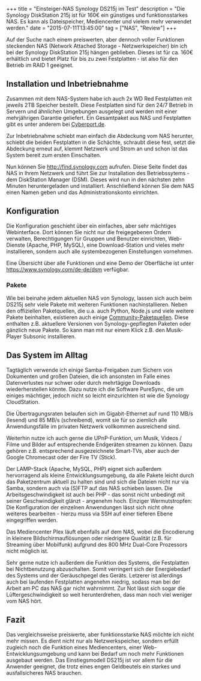 +++
title       = "Einsteiger-NAS Synology DS215j im Test"
description = "Die Synology DiskStation 215j ist für 160€ ein günstiges und funktionsstarkes NAS. Es kann als Dateispeicher, Mediencenter und vielem mehr verwendet werden."
date        = "2015-07-11T13:45:00"
tag         = ["NAS", "Review"]
+++

Auf der Suche nach einem preiswerten, aber dennoch voller Funktionen steckenden NAS (Network Attached Storage - Netzwerkspeicher) bin ich bei der Synology DiskStation 215j hängen geblieben.
Dieses ist für ca. 160€ erhältlich und bietet Platz für bis zu zwei Festplatten - ist also für den Betrieb im RAID 1 geeignet.

<!--more-->

## Installation und Inbetriebnahme
Zusammen mit dem NAS-System habe ich auch 2x WD Red Festplatten mit jeweils 2TB Speicher bestellt. Diese Festplatten sind für den 24/7 Betrieb in Servern und ähnlichen Umgebungen ausgelegt und werden mit einer mehrjährigen Garantie geliefert.
Ein Gesamtpaket aus NAS und Festplatten gibt es unter anderem bei [Cyberport.de](http://www.cyberport.de/synology-diskstation-ds215j-nas-system-4tb-inkl-2x-wd-red-wd20efrx-festplatten-3FW1-04U_225.html).

Zur Inbetriebnahme schiebt man einfach die Abdeckung vom NAS herunter, schiebt die beiden Festplatten in die Schächte, schraubt diese fest, setzt die Abdeckung erneut auf, klemmt Netzwerk und Strom an und schon ist das System bereit zum ersten Einschalten.

Nun können Sie http://find.synology.com aufrufen. Diese Seite findet das NAS in Ihrem Netzwerk und führt Sie zur Installation des Betriebssytems - dem DiskStation Manager (DSM). Dieses wird nun in den nächsten zehn Minuten heruntergeladen und installiert.
Anschließend können Sie dem NAS einen Namen geben und das Administrationskonto einrichten.

## Konfiguration
Die Konfiguration geschieht über ein einfaches, aber sehr mächtiges Webinterface.
Dort können Sie nicht nur die freigegebenen Ordern verwalten, Berechtigungen für Gruppen und Benutzer einrichten, Web-Dienste (Apache, PHP, MySQL), eine Download-Station und vieles mehr installieren, sondern auch alle systembezogenen Einstellungen vornehmen.

Eine Übersicht über alle Funktionen und eine Demo der Oberfläche ist unter https://www.synology.com/de-de/dsm verfügbar.

### Pakete
Wie bei beinahe jedem aktuellen NAS von Synology, lassen sich auch beim DS215j sehr viele Pakete mit weiteren Funktionen nachinstallieren.
Neben den offiziellen Paketquellen, die u.a. auch Python, Node.js und viele weitere Pakete beinhalten, existieren auch einige [Community-Paketquellen](https://synocommunity.com). Diese enthalten z.B. aktuellere Versionen von Synology-gepflegten Paketen oder gänzlich neue Pakete. So kann man mit nur einem Klick z.B. den Musik-Player Subsonic installieren.

## Das System im Alltag
Tagtäglich verwende ich einige Samba-Freigaben zum Sichern von Dokumenten und großen Dateien, die ich ansonsten im Falle eines Datenverlustes nur schwer oder durch mehrtägige Downloads wiederherstellen könnte. Dazu nutze ich die Software PureSync, die um einiges mächtiger, jedoch nicht so leicht einzurichten ist wie die Synology CloudStation.

Die Übertragungsraten belaufen sich im Gigabit-Ethernet auf rund 110 MB/s (lesend) und 85 MB/s (schreibend), womit sie für so ziemlich alle Anwendungsfälle im privaten Netzwerk vollkommen ausreichend sind.

Weiterhin nutze ich auch gerne die UPnP-Funktion, um Musik, Videos / Filme und Bilder auf entsprechende Endgeräten streamen zu können.
Dazu gehören z.B. entsprechend ausgezeichnete Smart-TVs, aber auch der Google Chromecast oder der Fire TV (Stick).

Der LAMP-Stack (Apache, MySQL, PHP) eignet sich außerdem hervorragend als kleine Entwicklungsumgebung, da alle Pakete leicht durch das Paketzentrum aktuell zu halten sind und sich die Dateien nicht nur via Samba, sondern auch via (S)FTP auf das NAS schieben lassen.
Die Arbeitsgeschwindigkeit ist auch bei PHP - das sonst nicht unbedingt mit seiner Geschwindigkeit glänzt - angenehm hoch.
Einziger Wermutstropfen: Die Konfiguration der einzelnen Anwendungen lässt sich nicht ohne weiteres bearbeiten - hierzu muss via SSH auf einer tieferen Ebene eingegriffen werden.

Das Mediencenter Plex läuft ebenfalls auf dem NAS, wobei die Encodierung in kleinere Bildschirmauflösungen oder niedrigere Qualität (z.B. für Streaming über Mobilfunk) aufgrund des 800 MHz Dual-Core Prozessors nicht möglich ist.

Sehr gerne nutze ich außerdem die Funktion des Systems, die Festplatten bei Nichtbenutzung abzuschalten. Somit verringert sich der Energiebedarf des Systems und der Geräuschpegel des Geräts.
Letzerer ist allerdings auch bei laufenden Festplatten angenehm niedrig, sodass man bei der Arbeit am PC das NAS gar nicht wahrnimmt.
Zur Not lässt sich sogar die Lüftergeschwindigkeit so weit herunterdrehen, dass man noch viel weniger vom NAS hört.

## Fazit
Das vergleichsweise preiswerte, aber funktionsstarke NAS möchte ich nicht mehr missen. Es dient nicht nur als Netzwerkspeicher, sondern erfüllt zugleich noch die Funktion eines Mediencenters, einer Web-Entwicklungsumgebung und kann bei Bedarf um noch mehr Funktionen ausgebaut werden.
Das Einstiegsmodell DS215j ist vor allem für die Anwender geeignet, die trotz eines engen Geldbeutels ein starkes und ausfallsicheres NAS brauchen.
